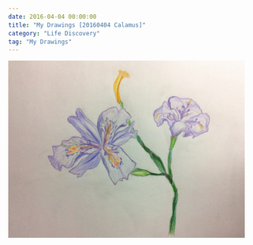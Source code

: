 ```yaml
---
date: 2016-04-04 00:00:00
title: "My Drawings [20160404 Calamus]"
category: "Life Discovery"
tag: "My Drawings"
---
```


<img class="img-responsive center-block" src="https://raw.githubusercontent.com/joshua19881228/my_blogs/master/Life_Discovery/My_Drawings/calamus.jpg" alt="" width="480"/>